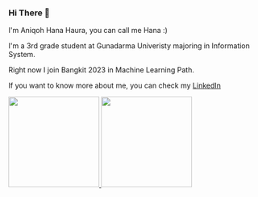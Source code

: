 ### Hi There 👋

I'm Aniqoh Hana Haura, you can call me Hana :)

I'm a 3rd grade student at Gunadarma Univeristy majoring in Information System. 

Right now I join Bangkit 2023 in Machine Learning Path.

If you want to know more about me, you can check my [LinkedIn](https://www.linkedin.com/in/aniqohhanahaura/) 

<p align="left">
<a href="https://github.com/aniqohhana">
  <img height="180em" src="https://github-readme-stats-eight-theta.vercel.app/api?username=aniqohhana&show_icons=true&theme=algolia&include_all_commits=true&count_private=true"/>
  <img height="180em" src="https://github-readme-stats-eight-theta.vercel.app/api/top-langs/?username=aniqohhana&layout=compact&langs_count=8&theme=algolia"/>
</a>
</p>
